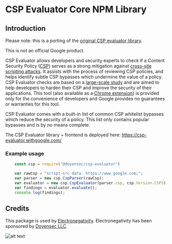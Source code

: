 # CSP Evaluator Core NPM Library

## Introduction

Please note: this is a porting of the [original CSP evaluator library](https://github.com/google/csp-evaluator).

This is not an official Google product.

CSP Evaluator allows developers and security experts to check if a Content
Security Policy ([CSP](https://csp.withgoogle.com/docs/index.html)) serves as a
strong mitigation against [cross-site scripting
attacks](https://www.google.com/about/appsecurity/learning/xss/). It assists
with the process of reviewing CSP policies, and helps identify subtle CSP
bypasses which undermine the value of a policy. CSP Evaluator checks are based
on a [large-scale study](https://research.google.com/pubs/pub45542.html) and are
aimed to help developers to harden their CSP and improve the security of their
applications. This tool (also available as a [Chrome
extension](https://chrome.google.com/webstore/detail/csp-evaluator/fjohamlofnakbnbfjkohkbdigoodcejf))
is provided only for the convenience of developers and Google provides no
guarantees or warranties for this tool.

CSP Evaluator comes with a built-in list of common CSP whitelist bypasses which
reduce the security of a policy. This list only contains popular bypasses and is
by no means complete.

The CSP Evaluator library + frontend is deployed here:
https://csp-evaluator.withgoogle.com/


### Example usage

```javascript
	const csp = require("@doyensec/csp-evaluator")

    var rawCsp = "script-src data: https://www.google.com;";
    var parser = new csp.CspParser(rawCsp);
    var evaluator = new csp.CspEvaluator(parser.csp, csp.Version.CSP3);
    var findings = evaluator.evaluate();
    console.log(findings);
```

## Credits

This package is used by [Electronegativity](https://github.com/doyensec/electronegativity).
Electronegativity has been sponsored by [Doyensec LLC](https://www.doyensec.com).

![alt text](https://doyensec.com/images/logo.svg "Doyensec Logo")

